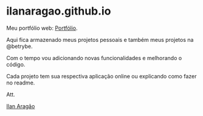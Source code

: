 # ilanaragao.github.io

Meu portfólio web: [Portfólio](https://ilanaragao.github.io).

Aqui fica armazenado meus projetos pessoais e também meus projetos na @betrybe.

Com o tempo vou adicionando novas funcionalidades e melhorando o código.

Cada projeto tem sua respectiva aplicação online ou explicando como fazer no readme.

Att.

[Ilan Aragão](https://www.linkedin.com/in/ilanaragao/)
